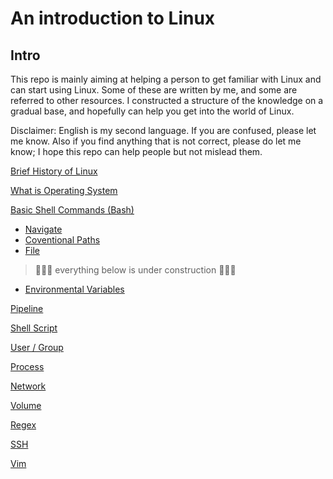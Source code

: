 # An introduction to Linux
## Intro
This repo is mainly aiming at helping a person to get familiar with Linux and can start using Linux.
Some of these are written by me, and some are referred to other resources.
I constructed a structure of the knowledge on a gradual base, and hopefully can help you get into the world of Linux.

Disclaimer: English is my second language. If you are confused, please let me know. Also if you find anything that is not correct, please do let me know; I hope this repo can help people but not mislead them.

[Brief History of Linux](./content/brief_history_of_linux.md)

[What is Operating System](./content/what_is_operating_system.md)

[Basic Shell Commands (Bash)](./content/basic_shell_commands)

- [Navigate](./content/basic_shell_commands/navigate.md)
- [Coventional Paths](./content/basic_shell_commands/conventional_paths.md)
- [File](./content/basic_shell_commands/file.md)
> 🚧🚧🚧 everything below is under construction 🚧🚧🚧
- [Environmental Variables](./content/basic_shell_commands/environmental_variables.md)

[Pipeline](./content/pipeline.md)

[Shell Script](./content/shell_script.md)

[User / Group](./content/user_group.md)

[Process](./content/process.md)

[Network](./content/network.md)

[Volume](./content/volume.md)

[Regex](./content/regex.md)

[SSH](./content/ssh.md)

[Vim](./content/vim.md)
